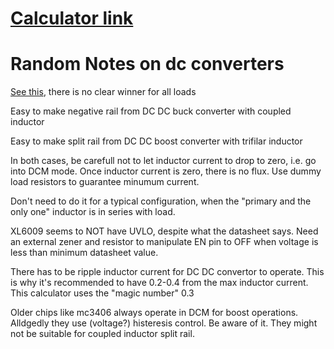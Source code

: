 # [Calculator link](https://ikatkov.github.io/dc-dc-boost-calculator/xl6009-calculator.html)

# Random Notes on dc converters


[See this](https://www.analog.com/en/technical-articles/synchronous-or-nonsynchronous-topology-boost-system-performance-with-the-right-dcdc-converter.html), there is no clear winner for all loads

Easy to make negative rail from DC DC buck converter with coupled inductor

Easy to make split rail from DC DC boost converter with trifilar inductor

In both cases, be carefull not to let inductor current to drop to zero, i.e. go into DCM mode. Once inductor 
current is zero, there is no flux. Use dummy load resistors to guarantee minumum current.

Don't need to do it for a typical configuration, when the "primary and the only one" inductor is in series with load.

XL6009 seems to NOT have UVLO, despite what the datasheet says. Need an external zener and resistor to manipulate EN pin to OFF when voltage is less than minimum datasheet value.


There has to be ripple inductor current for DC DC convertor to operate. This is why it's recommended to have
0.2-0.4 from the max inductor current. This calculator uses the "magic number" 0.3


Older chips like mc3406 always operate in DCM for boost operations. Alldgedly they use (voltage?) histeresis control. Be aware of it. They might not be suitable for coupled inductor split rail.
